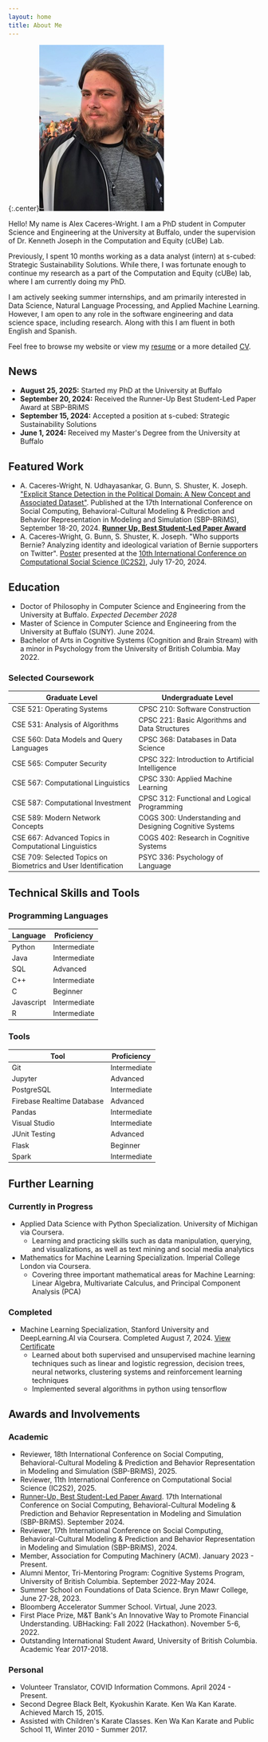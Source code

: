 ```yaml
---
layout: home
title: About Me
---
```


{:.center}![Alex Headshot](img/sunset_profile.JPG)

Hello! My name is Alex Caceres-Wright. I am a PhD student in Computer Science and Engineering at the University at Buffalo, under the supervision of Dr. Kenneth Joseph in the Computation and Equity (cUBe) Lab.

Previously, I spent 10 months working as a data analyst (intern) at s-cubed: Strategic Sustainability Solutions. While there, I was fortunate enough to continue my research as a part of the Computation and Equity (cUBe) lab, where I am currently doing my PhD.

I am actively seeking summer internships, and am primarily interested in Data Science, Natural Language Processing, and Applied Machine Learning. However, I am open to any role in the software engineering and data science space, including research. Along with this I am fluent in both English and Spanish.

Feel free to browse my website or view my [resume](documents/Alex_Caceres-Wright_Resume.pdf) or a more detailed [CV](documents/Alex_Caceres-Wright_CV.pdf).

## News

* **August 25, 2025:** Started my PhD at the University at Buffalo
* **September 20, 2024:** Received the Runner-Up Best Student-Led Paper Award at SBP-BRiMS
* **September 15, 2024:** Accepted a position at s-cubed: Strategic Sustainability Solutions
* **June 1, 2024:** Received my Master's Degree from the University at Buffalo

## Featured Work

* A. Caceres-Wright, N. Udhayasankar, G. Bunn, S. Shuster, K. Joseph. ["Explicit Stance Detection in the Political Domain: A New Concept and Associated Dataset"](https://link.springer.com/chapter/10.1007/978-3-031-72241-7_1). Published at the 17th International Conference on Social Computing, Behavioral-Cultural Modeling & Prediction and Behavior Representation in Modeling and Simulation (SBP-BRiMS), September 18-20, 2024. **[Runner Up, Best Student-Led Paper Award](documents/2024_SBP-BRiMS%20Award.pdf)**
* A. Caceres-Wright, G. Bunn, S. Shuster, K. Joseph. "Who supports Bernie? Analyzing identity and ideological variation of Bernie supporters on Twitter". [Poster](documents/Ic2s2_Poster.pdf) presented at the [10th International Conference on Computational Social Science (IC2S2)](https://ic2s2-2024.org/), July 17-20, 2024.

## Education

* Doctor of Philosophy in Computer Science and Engineering from the University at Buffalo. *Expected December 2028*
* Master of Science in Computer Science and Engineering from the University at Buffalo (SUNY). June 2024.
* Bachelor of Arts in Cognitive Systems (Cognition and Brain Stream) with a minor in Psychology from the University of British Columbia. May 2022.

### Selected Coursework

|Graduate Level|Undergraduate Level|
|-------------------|--------------|
|CSE 521: Operating Systems|CPSC 210: Software Construction|
|CSE 531: Analysis of Algorithms|CPSC 221: Basic Algorithms and Data Structures|
|CSE 560: Data Models and Query Languages|CPSC 368: Databases in Data Science|
|CSE 565: Computer Security|CPSC 322: Introduction to Artificial Intelligence|
|CSE 567: Computational Linguistics|CPSC 330: Applied Machine Learning|
|CSE 587: Computational Investment|CPSC 312: Functional and Logical Programming|
|CSE 589: Modern Network Concepts|COGS 300: Understanding and Designing Cognitive Systems|
|CSE 667: Advanced Topics in Computational Linguistics|COGS 402: Research in Cognitive Systems|
|CSE 709: Selected Topics on Biometrics and User Identification|PSYC 336: Psychology of Language|

## Technical Skills and Tools

### Programming Languages

|Language|Proficiency|
|--------|----------|
|Python|Intermediate|
|Java|Intermediate|
|SQL|Advanced|
|C++|Intermediate|
|C| Beginner|
|Javascript| Intermediate|
|R| Intermediate|

### Tools

| Tool | Proficiency |
|------|------------|
|Git|Intermediate|
|Jupyter|Advanced|
|PostgreSQL|Intermediate|
|Firebase Realtime Database|Advanced|
|Pandas|Intermediate|
|Visual Studio|Intermediate|
|JUnit Testing|Advanced|
|Flask|Beginner|
|Spark|Intermediate|

## Further Learning

### Currently in Progress

* Applied Data Science with Python Specialization. University of Michigan via Coursera.
  * Learning and practicing skills such as data manipulation, querying, and visualizations, as well as text mining and social media analytics
* Mathematics for Machine Learning Specialization. Imperial College London via Coursera.
  * Covering three important mathematical areas for Machine Learning: Linear Algebra, Multivariate Calculus, and Principal Component Analysis (PCA)

### Completed

* Machine Learning Specialization, Stanford University and DeepLearning.AI via Coursera. Completed August 7, 2024. [View Certificate](documents/certificates/Stamford%20AI:ML%20Specialization%20Certificates.pdf)
  * Learned about both supervised and unsupervised machine learning techniques such as linear and logistic regression, decision trees, neural networks, clustering systems and reinforcement learning techniques
  * Implemented several algorithms in python using tensorflow

## Awards and Involvements

### Academic

* Reviewer, 18th International Conference on Social Computing, Behavioral-Cultural Modeling & Prediction and Behavior Representation in Modeling and Simulation (SBP-BRiMS), 2025.
* Reviewer, 11th International Conference on Computational Social Science (IC2S2), 2025.
* [Runner-Up, Best Student-Led Paper Award](documents/2024_SBP-BRiMS%20Award.pdf). 17th International Conference on Social Computing, Behavioral-Cultural Modeling & Prediction and Behavior Representation in Modeling and Simulation (SBP-BRiMS). September 2024.
* Reviewer, 17th International Conference on Social Computing, Behavioral-Cultural Modeling & Prediction and Behavior Representation in Modeling and Simulation (SBP-BRiMS), 2024.
* Member, Association for Computing Machinery (ACM). January 2023 - Present.
* Alumni Mentor, Tri-Mentoring Program: Cognitive Systems Program, University of British Columbia. September 2022-May 2024.
* Summer School on Foundations of Data Science. Bryn Mawr College, June 27-28, 2023.
* Bloomberg Accelerator Summer School. Virtual, June 2023.
* First Place Prize, M&T Bank's An Innovative Way to Promote Financial Understanding. UBHacking: Fall 2022 (Hackathon). November 5-6, 2022.
* Outstanding International Student Award, University of British Columbia. Academic Year 2017-2018.

### Personal

* Volunteer Translator, COVID Information Commons. April 2024 - Present.
* Second Degree Black Belt, Kyokushin Karate. Ken Wa Kan Karate. Achieved March 15, 2015.
* Assisted with Children's Karate Classes. Ken Wa Kan Karate and Public School 11, Winter 2010 - Summer 2017.
